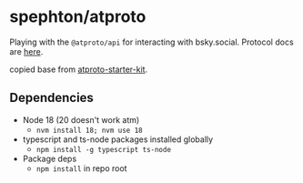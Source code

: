 # spephton/atproto

Playing with the `@atproto/api` for interacting with bsky.social. Protocol docs are [here](https://github.com/bluesky-social/atproto/tree/main/packages/api).

copied base from [atproto-starter-kit](https://github.com/aliceisjustplaying/atproto-starter-kit).

## Dependencies
* Node 18 (20 doesn't work atm)
    * `nvm install 18; nvm use 18`
* typescript and ts-node packages installed globally
    * `npm install -g typescript ts-node`
* Package deps
    * `npm install` in repo root